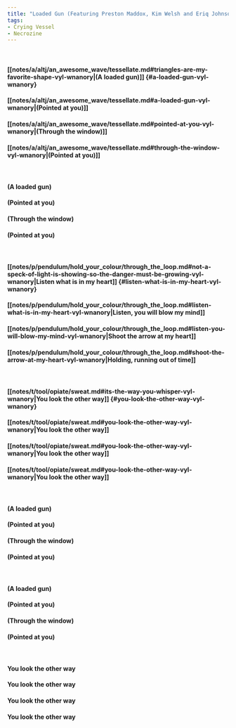 ```yaml
---
title: "Loaded Gun (Featuring Preston Maddox, Kim Welsh and Eriq Johnson)"
tags:
- Crying Vessel
- Necrozine
---
```

&nbsp;
#### [[notes/a/altj/an_awesome_wave/tessellate.md#triangles-are-my-favorite-shape-vyl-wnanory|(A loaded gun)]] {#a-loaded-gun-vyl-wnanory}
#### [[notes/a/altj/an_awesome_wave/tessellate.md#a-loaded-gun-vyl-wnanory|(Pointed at you)]]
#### [[notes/a/altj/an_awesome_wave/tessellate.md#pointed-at-you-vyl-wnanory|(Through the window)]]
#### [[notes/a/altj/an_awesome_wave/tessellate.md#through-the-window-vyl-wnanory|(Pointed at you)]]
&nbsp;
#### (A loaded gun)
#### (Pointed at you)
#### (Through the window)
#### (Pointed at you)
&nbsp;
#### [[notes/p/pendulum/hold_your_colour/through_the_loop.md#not-a-speck-of-light-is-showing-so-the-danger-must-be-growing-vyl-wnanory|Listen what is in my heart]] {#listen-what-is-in-my-heart-vyl-wnanory}
#### [[notes/p/pendulum/hold_your_colour/through_the_loop.md#listen-what-is-in-my-heart-vyl-wnanory|Listen, you will blow my mind]]
#### [[notes/p/pendulum/hold_your_colour/through_the_loop.md#listen-you-will-blow-my-mind-vyl-wnanory|Shoot the arrow at my heart]]
#### [[notes/p/pendulum/hold_your_colour/through_the_loop.md#shoot-the-arrow-at-my-heart-vyl-wnanory|Holding, running out of time]]
&nbsp;
#### [[notes/t/tool/opiate/sweat.md#its-the-way-you-whisper-vyl-wnanory|You look the other way]] {#you-look-the-other-way-vyl-wnanory}
#### [[notes/t/tool/opiate/sweat.md#you-look-the-other-way-vyl-wnanory|You look the other way]]
#### [[notes/t/tool/opiate/sweat.md#you-look-the-other-way-vyl-wnanory|You look the other way]]
#### [[notes/t/tool/opiate/sweat.md#you-look-the-other-way-vyl-wnanory|You look the other way]]
&nbsp;
#### (A loaded gun)
#### (Pointed at you)
#### (Through the window)
#### (Pointed at you)
&nbsp;
#### (A loaded gun)
#### (Pointed at you)
#### (Through the window)
#### (Pointed at you)
&nbsp;
#### You look the other way
#### You look the other way
#### You look the other way
#### You look the other way
